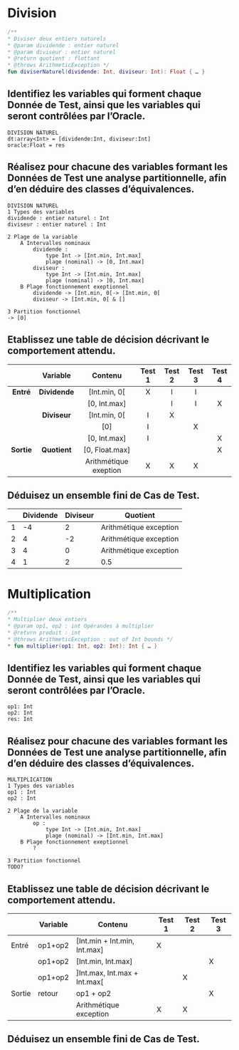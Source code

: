 # Division
```kotlin
/** 
* Diviser deux entiers naturels 
* @param dividende : entier naturel 
* @param diviseur : entier naturel 
* @return quotient : flottant 
* @throws ArithmeticException */ 
fun diviserNaturel(dividende: Int, diviseur: Int): Float { … }
```
## Identifiez les variables qui forment chaque Donnée de Test, ainsi que les variables qui seront contrôlées par l’Oracle. 
```
DIVISION NATUREL
dt:array<Int> = [dividende:Int, diviseur:Int]
oracle:Float = res
```
## Réalisez pour chacune des variables formant les Données de Test une analyse partitionnelle, afin d’en déduire des classes d’équivalences. 

```
DIVISION NATUREL
1 Types des variables
dividende : entier naturel : Int
diviseur : entier naturel : Int

2 Plage de la variable
	A Intervalles nominaux 
		dividende :
			type Int -> [Int.min, Int.max]
			plage (nominal) -> [0, Int.max]
		diviseur :
			type Int -> [Int.min, Int.max]
			plage (nominal) -> ]0, Int.max] 
	B Plage fonctionnement exeptionnel
		dividende -> [Int.min, 0[-> [Int.min, 0[
		diviseur -> [Int.min, 0[ & []

3 Partition fonctionnel
-> [0]
```
## Etablissez une table de décision décrivant le comportement attendu. 

|            |   Variable    |        Contenu        | Test 1 | Test 2 | Test 3 | Test 4 |
| :--------: | :-----------: | :-------------------: | :----: | :----: | :----: | :----: |
| **Entré**  | **Dividende** |    \[Int.min, 0\[     |   X    |   I    |   I    |        |
|            |               |     \[0, Int.max]     |        |   I    |   I    |   X    |
|            | **Diviseur**  |    \[Int.min, 0\[     |   I    |   X    |        |        |
|            |               |         \[0]          |   I    |        |   X    |        |
|            |               |     \[0, Int.max]     |   I    |        |        |   X    |
| **Sortie** | **Quotient**  |    \[0, Float.max]    |        |        |        |   X    |
|            |               | Arithmétique exeption |   X    |   X    |   X    |        |

## Déduisez un ensemble fini de Cas de Test.

|     | Dividende | Diviseur | Quotient               |
| --- | --------- | -------- | ---------------------- |
| 1   | -4        | 2        | Arithmétique exception |
| 2   | 4         | -2       | Arithmétique exception |
| 3   | 4         | 0        | Arithmétique exception |
| 4   | 1         | 2        | 0.5                    |
# Multiplication
```kotlin
/** 
* Multiplier deux entiers 
* @param op1, op2 : int Opérandes à multiplier 
* @return produit : int 
* @throws ArithmeticException : out of Int bounds */ 
* fun multiplier(op1: Int, op2: Int): Int { … }
```
## Identifiez les variables qui forment chaque Donnée de Test, ainsi que les variables qui seront contrôlées par l’Oracle. 
```
op1: Int
op2: Int
res: Int
```
## Réalisez pour chacune des variables formant les Données de Test une analyse partitionnelle, afin d’en déduire des classes d’équivalences. 
```
MULTIPLICATION
1 Types des variables
op1 : Int
op2 : Int

2 Plage de la variable
	A Intervalles nominaux 
		op :
			type Int -> [Int.min, Int.max]
			plage (nominal) -> [Int.min, Int.max]
	B Plage fonctionnement exeptionnel
		?

3 Partition fonctionnel
TODO?
```

## Etablissez une table de décision décrivant le comportement attendu. 

|        | Variable | Contenu                       | Test 1 | Test 2 | Test 3 |
| ------ | -------- | ----------------------------- | ------ | ------ | ------ |
| Entré  | op1+op2  | \[Int.min + Int.min, Int.max] | X      |        |        |
|        | op1+op2  | \[Int.min, Int.max]           |        |        | X      |
|        | op1+op2  | ]Int.max, Int.max + Int.max\[ |        | X      |        |
| Sortie | retour   | op1 + op2                     |        |        | X      |
|        |          | Arithmétique exception        | X      | X      |        |

## Déduisez un ensemble fini de Cas de Test.
